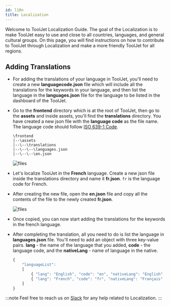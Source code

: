 ```yaml
---
id: l10n
title: Localization
---
```


Welcome to ToolJet Localization Guide. The goal of the Localization is to make ToolJet easy to use and close to all countries, languages, and general cultural groups. On this page, you will find instructions on how to contribute to ToolJet through Localization and make a more friendly ToolJet for all regions.

## Adding Translations

- For adding the translations of your language in ToolJet, you'll need to create a new **languagecode.json** file which will include all the translations for the keywords in your language, and then list the language in the **languages.json** file for the language to be listed in the dashboard of the ToolJet.

- Go to the **frontend** directory which is at the root of ToolJet, then go to the **assets** and inside assets, you'll find the **translations** directory. You have created a new json file with the **language code** as the file name. The language code should follow [ISO 639-1 Code](https://en.wikipedia.org/wiki/List_of_ISO_639-1_codes).

  ```
  \frontend
  |--\assets
  |--\--\translations
  |--\--\--\languages.json
  |--\--\--\en.json
  ```

    <div style={{textAlign: 'center'}}>

    <img className="screenshot-full" src="/img/l10n/files.png" alt="files" />

    </div>

- Let's localize ToolJet in the **French** language. Create a new json file inside the translations directory and name it **fr.json**. `fr` is the language code for French.

- After creating the new file, open the **en.json** file and copy all the contents of the file to the newly created **fr.json**.

    <div style={{textAlign: 'center'}}>

    <img className="screenshot-full" src="/img/l10n/en.png" alt="files" />

    </div>

- Once copied, you can now start adding the translations for the keywords in the french language.

- After completing the translation, all you need to do is list the language in **languages.json** file. You'll need to add an object with three key-value pairs. **lang** - the name of the language that you added, **code** - the language code, and the **nativeLang** - name of language in the native.

  ```js
  {
      "languageList":
      [
          { "lang": "English", "code": "en", "nativeLang": "English" },
          { "lang": "French", "code": "fr", "nativeLang": "Français" }
      ]
  }
  ```

<!--
- Once you list the language in the `language.json` file, you'll be able to see it in the **dashboard**.

    <div style={{textAlign: 'center'}}>

    <img className="screenshot-full" src="/img/l10n/list.png" alt="files" />

    </div>

:::info
ToolJet will automatically detect your browser's default language and will switch to it. If your browser's default language translation is not available in ToolJet then it will set English as the default language.
:::

-->

:::note
Feel free to reach us on [Slack](/docs/slack) for any help related to Localization.
:::
